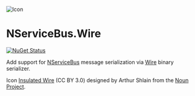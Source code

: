 ![Icon](https://raw.githubusercontent.com/hmemcpy/NServiceBus.Wire/master/icon.png)

NServiceBus.Wire
===========================

[![NuGet Status](http://img.shields.io/nuget/v/NServiceBus.Wire.svg?style=flat)](https://www.nuget.org/packages/NServiceBus.Wire/)

Add support for [NServiceBus](http://particular.net/NServiceBus) message serialization via [Wire](https://github.com/rogeralsing/Wire) binary serializer.

Icon [Insulated Wire](https://thenounproject.com/term/insulated-wire/116162) (CC BY 3.0) designed by Arthur Shlain from the [Noun Project](http://www.thenounproject.com).